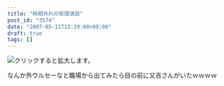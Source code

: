 ```yaml
---
title: "時期外れの街頭演説"
post_id: "3574"
date: "2007-05-11T15:29:00+09:00"
draft: true
tags: []
---
```



![クリックすると拡大します。](https://danmaq.com/image/mixi/2007/430428340_3_s.jpg)

なんか外ウルセーなと職場から出てみたら目の前に又吉さんがいたｗｗｗｗ
